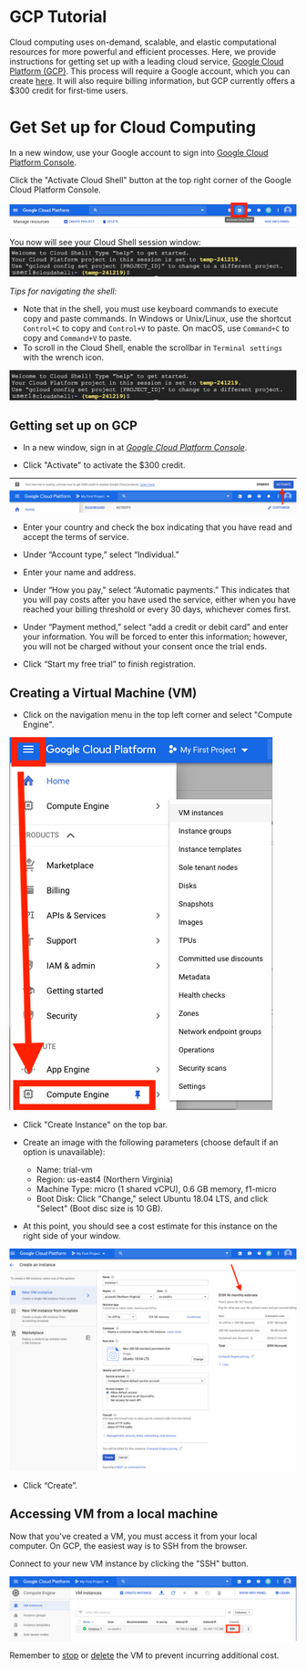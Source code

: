 # GCP Tutorial

Cloud computing uses on-demand, scalable, and elastic computational resources for more powerful and efficient processes. Here, we provide instructions for getting set up with a leading cloud service, [Google Cloud Platform (GCP)](https://cloud.google.com/). This process will require a Google account, which you can create [here](https://accounts.google.com). It will also require billing information, but GCP currently offers a $300 credit for first-time users. 

# Get Set up for Cloud Computing

In a new window, use your Google account to sign into [Google Cloud Platform Console](https://console.cloud.google.com/).

Click the "Activate Cloud Shell" button at the top right corner of the Google Cloud Platform Console. 

![Activate Cloud Shell](https://github.com/NCBI-Hackathons/ncbi-cloud-tutorials/blob/master/images/activate-cloud-shell.png "Activate cloud shell")
   
You now will see your Cloud Shell session window:
![Cloud Shell](https://github.com/NCBI-Hackathons/ncbi-cloud-tutorials/blob/master/images/cloud-shell-commandline.png "Cloud shell")

*Tips for navigating the shell:*

   * Note that in the shell, you must use keyboard commands to execute copy and paste commands. In Windows or Unix/Linux, use the shortcut `Control+C` to copy and `Control+V` to paste. On macOS, use `Command+C` to copy and `Command+V` to paste.
   * To scroll in the Cloud Shell, enable the scrollbar in `Terminal settings` with the wrench icon.


![Cloud shell wrench](https://github.com/NCBI-Hackathons/ncbi-cloud-tutorials/blob/master/images/cloud-shell-commandline.png "Cloud shell wrench")

## Getting set up on GCP
   * In a new window, sign in at <dfn id="def-ncbi"><a href="https://console.cloud.google.com/">Google Cloud Platform Console</a></dfn>.
   
   * Click "Activate" to activate the $300 credit.

![Activate](https://github.com/NCBI-Hackathons/ncbi-cloud-tutorials/blob/master/images/gcp-credit.png "Activate")
   
   * Enter your country and check the box indicating that you have read and accept the terms of service.
   
   * Under “Account type,” select “Individual.”
    
   * Enter your name and address.
    
   * Under “How you pay," select “Automatic payments.” This indicates that you will pay costs after you have used the service, either when you have reached your billing threshold or every 30 days, whichever comes first. 
    
   * Under “Payment method,” select “add a credit or debit card” and enter your information. You will be forced to enter this information; however, you will not be charged without your consent once the trial ends. 
    
   * Click “Start my free trial” to finish registration.

## Creating a Virtual Machine (VM)
* Click on the navigation menu in the top left corner and select "Compute Engine".

![GCP Instance](https://github.com/NCBI-Hackathons/ncbi-cloud-tutorials/blob/master/images/gcp-instance.png "GCP Instance")

* Click "Create Instance" on the top bar.  

* Create an image with the following parameters (choose default if an option is unavailable): 
    * Name: trial-vm
    * Region: us-east4 (Northern Virginia)
    * Machine Type: micro (1 shared vCPU), 0.6 GB memory, f1-micro
    * Boot Disk: Click "Change," select Ubuntu 18.04 LTS, and click "Select" (Boot disc size is 10 GB).

* At this point, you should see a cost estimate for this instance on the right side of your window. 

![GCP VM Cost](https://github.com/NCBI-Hackathons/ncbi-cloud-tutorials/blob/master/images/gcp-vm-cost1.png "GCP VM Cost")

* Click “Create”.

## Accessing VM from a local machine
Now that you've created a VM, you must access it from your local computer. On GCP, the easiest way is to SSH from the browser.

Connect to your new VM instance by clicking the "SSH" button.

![GCP SSH](https://github.com/NCBI-Hackathons/ncbi-cloud-tutorials/blob/master/images/gcp-ssh.png "GCP SSH")

Remember to [stop](https://cloud.google.com/compute/docs/instances/stop-start-instance) or [delete](https://cloud.google.com/compute/docs/instances/stop-start-instance) the VM to prevent incurring additional cost.
